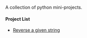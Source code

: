 A collection of python mini-projects.

#### Project List

* [Reverse a given string](https://github.com/xvidviii/python-mini-projects/blob/master/reverse_string.py)